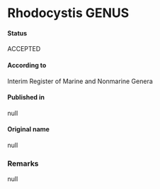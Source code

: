 Rhodocystis GENUS
=======

#### Status
ACCEPTED

#### According to
Interim Register of Marine and Nonmarine Genera

#### Published in
null

#### Original name
null

### Remarks
null